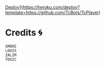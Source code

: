 [Deploy](https://www.herokucdn.com/deploy/button.svg)](https://heroku.com/deploy?template=https://github.com/TcBots/TcPlayer)



# Credits 🌀
```
SMOKE
LOUIS
ZALIM
TOXIC
```





